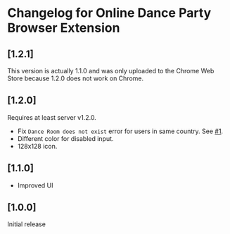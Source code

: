 # Changelog for Online Dance Party Browser Extension

## [1.2.1]

This version is actually 1.1.0 and was only uploaded to the Chrome Web Store because 1.2.0 does not
work on Chrome.

## [1.2.0]

Requires at least server v1.2.0.

* Fix `Dance Room does not exist` error for users in same country.
  See [#1](https://github.com/fantostisch/OnlineDanceParty/issues/1).
* Different color for disabled input.
* 128x128 icon.

## [1.1.0]

* Improved UI

## [1.0.0]

Initial release
